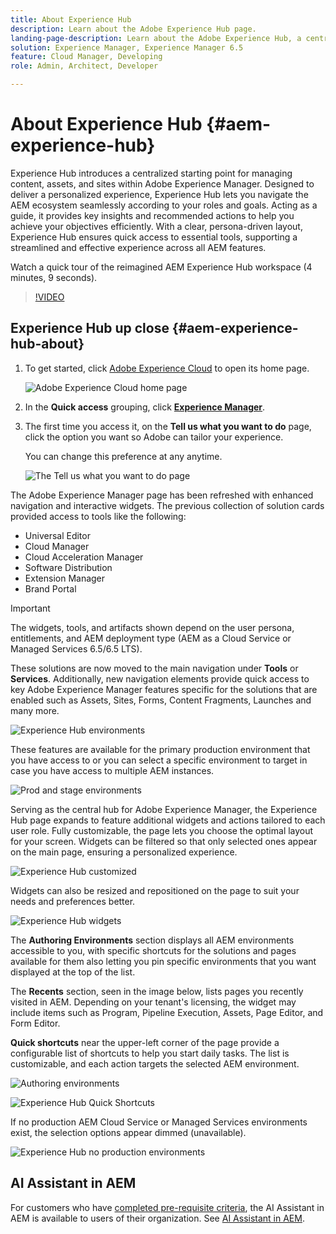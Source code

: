 ```yaml
---
title: About Experience Hub
description: Learn about the Adobe Experience Hub page.
landing-page-description: Learn about the Adobe Experience Hub, a centralized starting point for accessing all AEM capabilities.
solution: Experience Manager, Experience Manager 6.5
feature: Cloud Manager, Developing
role: Admin, Architect, Developer

---
```

# About Experience Hub {#aem-experience-hub}

Experience Hub introduces a centralized starting point for managing content, assets, and sites within Adobe Experience Manager. Designed to deliver a personalized experience, Experience Hub lets you navigate the AEM ecosystem seamlessly according to your roles and goals. Acting as a guide, it provides key insights and recommended actions to help you achieve your objectives efficiently. With a clear, persona-driven layout, Experience Hub ensures quick access to essential tools, supporting a streamlined and effective experience across all AEM features.

Watch a quick tour of the reimagined AEM Experience Hub workspace (4 minutes, 9 seconds).

>[!VIDEO](https://video.tv.adobe.com/v/3471396?learn=on)

<!--
Available as a private beta, Experience Hub offers an optimized experience focused on improving workflows, prioritizing goals, and delivering results. Opting in lets you influence Experience Hub's development by providing feedback that helps shape its future and enhances its value for the entire AEM community. -->

## Experience Hub up close {#aem-experience-hub-about}

1. To get started, click [Adobe Experience Cloud](https://experience.adobe.com/#/@foundationinternal/home) to open its home page.

    ![Adobe Experience Cloud home page](/help/assets/assets-experience-hub/experience-cloud-experiencemanager-ams.png)

1. In the **Quick access** grouping, click [**Experience Manager**](https://experience.adobe.com).
1. The first time you access it, on the **Tell us what you want to do** page, click the option you want so Adobe can tailor your experience. 

    You can change this preference at any anytime.

    ![The Tell us what you want to do page](/help/assets/assets-experience-hub/experience-cloud-tellus-ams.png)

The Adobe Experience Manager page has been refreshed with enhanced navigation and interactive widgets. The previous collection of solution cards provided access to tools like the following: 

* Universal Editor
* Cloud Manager
* Cloud Acceleration Manager
* Software Distribution
* Extension Manager
* Brand Portal

>[!IMPORTANT]
>
>The widgets, tools, and artifacts shown depend on the user persona, entitlements, and AEM deployment type (AEM as a Cloud Service or Managed Services 6.5/6.5 LTS).

These solutions are now moved to the main navigation under **Tools** or **Services**. Additionally, new navigation elements provide quick access to key Adobe Experience Manager features specific for the solutions that are enabled such as Assets, Sites, Forms, Content Fragments, Launches and many more.

![Experience Hub environments](/help/assets/assets-experience-hub/experience-hub-author-environments-ams.png)

These features are available for the primary production environment that you have access to or you can select a specific environment to target in case you have access to multiple AEM instances.

![Prod and stage environments](/help/assets/assets-experience-hub/experience-hub-prod-stage-ams.png)

Serving as the central hub for Adobe Experience Manager, the Experience Hub page expands to feature additional widgets and actions tailored to each user role. Fully customizable, the page lets you choose the optimal layout for your screen. Widgets can be filtered so that only selected ones appear on the main page, ensuring a personalized experience. 

![Experience Hub customized](/help/assets/assets-experience-hub/experience-hub-custom-ams.png)

Widgets can also be resized and repositioned on the page to suit your needs and preferences better.

![Experience Hub widgets](/help/assets/assets-experience-hub/experience-hub-custom-widgets-ams.png)

The **Authoring Environments** section displays all AEM environments accessible to you, with specific shortcuts for the solutions and pages available for them also letting you pin specific environments that you want displayed at the top of the list.

The **Recents** section, seen in the image below, lists pages you recently visited in AEM. Depending on your tenant's licensing, the widget may include items such as Program, Pipeline Execution, Assets, Page Editor, and Form Editor.

**Quick shortcuts** near the upper-left corner of the page provide a configurable list of shortcuts to help you start daily tasks. The list is customizable, and each action targets the selected AEM environment.

![Authoring environments](/help/assets/assets-experience-hub/experience-hub-recents-ams.png)

![Experience Hub Quick Shortcuts](/help/assets/assets-experience-hub/experience-hub-quick-shortcuts-ams.png)

If no production AEM Cloud Service or Managed Services environments exist, the selection options appear dimmed (unavailable).

![Experience Hub no production environments](/help/assets/assets-experience-hub/experience-hub-no-prod-environs-ams.png)

## AI Assistant in AEM

For customers who have [completed pre-requisite criteria](/help/ai-assistant-in-aem.md#get-access), the AI Assistant in AEM is available to users of their organization. See [AI Assistant in AEM](/help/ai-assistant-in-aem.md).
